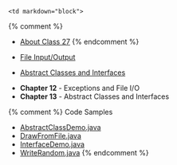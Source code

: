 	<td markdown="block">

<a id="27"></a>

{% comment %}
* [About Class 27](slides/27/meta.html)
{% endcomment %}

* [File Input/Output](slides/27/fileio.html)
* [Abstract Classes and Interfaces](slides/27/abstract-classes-interfaces.html)
</td>
	<td markdown="block">

* __Chapter 12__ - Exceptions and File I/O
* __Chapter 13__ - Abstract Classes and Interfaces

</td>
	<td markdown="block">

{% comment %}
Code Samples

* [AbstractClassDemo.java](resources/code/class27/AbstractClassDemo.java)
* [DrawFromFile.java](resources/code/class27/DrawFromFile.java)
* [InterfaceDemo.java](resources/code/class27/InterfaceDemo.java)
* [WriteRandom.java](resources/code/class27/WriteRandom.java)
{% endcomment %}
</td>
